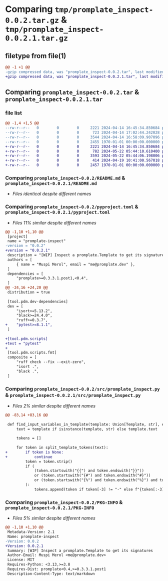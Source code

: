 # Comparing `tmp/promplate_inspect-0.0.2.tar.gz` & `tmp/promplate_inspect-0.0.2.1.tar.gz`

## filetype from file(1)

```diff
@@ -1 +1 @@
-gzip compressed data, was "promplate_inspect-0.0.2.tar", last modified: Sun Apr 14 17:02:44 2024, max compression
+gzip compressed data, was "promplate_inspect-0.0.2.1.tar", last modified: Wed May 22 05:44:10 2024, max compression
```

## Comparing `promplate_inspect-0.0.2.tar` & `promplate_inspect-0.0.2.1.tar`

### file list

```diff
@@ -1,4 +1,5 @@
--rw-r--r--   0        0        0     2221 2024-04-14 16:45:34.850684 promplate_inspect-0.0.2/README.md
--rw-r--r--   0        0        0      723 2024-04-14 17:02:44.242028 promplate_inspect-0.0.2/pyproject.toml
--rw-r--r--   0        0        0     3544 2024-04-14 16:58:09.907096 promplate_inspect-0.0.2/src/promplate_inspect.py
--rw-r--r--   0        0        0     2455 1970-01-01 00:00:00.000000 promplate_inspect-0.0.2/PKG-INFO
+-rw-r--r--   0        0        0     2221 2024-04-14 16:45:34.850684 promplate_inspect-0.0.2.1/README.md
+-rw-r--r--   0        0        0      782 2024-05-22 05:44:10.610400 promplate_inspect-0.0.2.1/pyproject.toml
+-rw-r--r--   0        0        0     3593 2024-05-22 05:44:06.198006 promplate_inspect-0.0.2.1/src/promplate_inspect.py
+-rw-r--r--   0        0        0      414 2024-04-19 10:41:00.567018 promplate_inspect-0.0.2.1/tests/test_template.py
+-rw-r--r--   0        0        0     2457 1970-01-01 00:00:00.000000 promplate_inspect-0.0.2.1/PKG-INFO
```

### Comparing `promplate_inspect-0.0.2/README.md` & `promplate_inspect-0.0.2.1/README.md`

 * *Files identical despite different names*

### Comparing `promplate_inspect-0.0.2/pyproject.toml` & `promplate_inspect-0.0.2.1/pyproject.toml`

 * *Files 11% similar despite different names*

```diff
@@ -1,10 +1,10 @@
 [project]
 name = "promplate-inspect"
-version = "0.0.2"
+version = "0.0.2.1"
 description = "[WIP] Inspect a promplate.Template to get its signatures"
 authors = [
     { name = "Muspi Merol", email = "me@promplate.dev" },
 ]
 dependencies = [
     "promplate>=0.3.3.1.post1,<0.4",
 ]
@@ -24,16 +24,20 @@
 distribution = true
 
 [tool.pdm.dev-dependencies]
 dev = [
     "isort>=5.13.2",
     "black>=24.4.0",
     "ruff>=0.3.7",
+    "pytest>=8.1.1",
 ]
 
+[tool.pdm.scripts]
+test = "pytest"
+
 [tool.pdm.scripts.fmt]
 composite = [
     "ruff check --fix --exit-zero",
     "isort .",
     "black .",
 ]
```

### Comparing `promplate_inspect-0.0.2/src/promplate_inspect.py` & `promplate_inspect-0.0.2.1/src/promplate_inspect.py`

 * *Files 2% similar despite different names*

```diff
@@ -83,14 +83,16 @@
 
 def find_input_variables_in_template(template: Union[Template, str], exclude_builtins=True) -> Set[str]:
     text = template if isinstance(template, str) else template.text
 
     tokens = []
 
     for token in split_template_tokens(text):
+        if token is None:
+            continue
         token = token.strip()
         if (
             (token.startswith("{{") and token.endswith("}}"))
             or (token.startswith("{#") and token.endswith("#}"))
             or (token.startswith("{%") and token.endswith("%}") and token[2:].strip().split(" ", 1)[0] in {"if", "for", "while", "elif", "else", "endif", "endfor", "endwhile"})
         ):
             tokens.append(token if token[-3] != "-" else f"{token[:-3]}{token[-2:]}")
```

### Comparing `promplate_inspect-0.0.2/PKG-INFO` & `promplate_inspect-0.0.2.1/PKG-INFO`

 * *Files 5% similar despite different names*

```diff
@@ -1,10 +1,10 @@
 Metadata-Version: 2.1
 Name: promplate-inspect
-Version: 0.0.2
+Version: 0.0.2.1
 Summary: [WIP] Inspect a promplate.Template to get its signatures
 Author-Email: Muspi Merol <me@promplate.dev>
 License: MIT
 Requires-Python: <3.13,>=3.8
 Requires-Dist: promplate<0.4,>=0.3.3.1.post1
 Description-Content-Type: text/markdown
```

